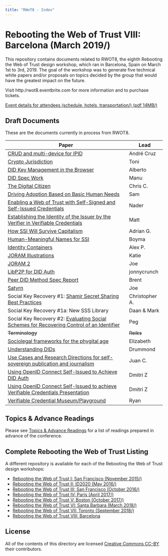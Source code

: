 ```yaml
---
title: "RWoT8 - Index"
---
```


# Rebooting the Web of Trust VIII: Barcelona (March 2019/)

This repository contains documents related to RWOT8, the eighth
Rebooting the Web of Trust design workshop, which ran in
Barcelona, Spain on March 1st to 3rd, 2019. The goal of the workshop
was to generate five technical white papers and/or proposals on topics
decided by the group that would have the greatest impact on the
future.

Visit http:/rwot8.eventbrite.com for more information and to purchase tickets.

[Event details for attendees (schedule, hotels, transportation/) (pdf 14MB/)](https:/nbviewer.jupyter.org/github/WebOfTrustInfo/website/blob/gh-pages/welcome-pack/rwot8-barcelona-welcome-pack.pdf/)

## Draft Documents

These are the documents currently in process from RWOT8.

| Paper | Lead |
| ------------- | ------------- |
| [CRUD and multi-device for IPID](ipid-crud/) | André Cruz | [Draft](Drafts/ipid-crud/) |
| [Crypto Jurisdiction](http:/bit.ly/cryptojurisdiction) | Toni |
| [DID Key Management in the Browser](Drafts/did-key-management-browser/) | Alberto |
| [DID Spec Work](Drafts/did-spec-refinement/) | Manu |
| [The Digital Citizen](Drafts/digital-citizen/) | Chris C. |
| [Driving Adoption Based on Basic Human Needs](Drafts/driving-adoption-with-basic-human-needs/) | Sam |
| [Enabling a Web of Trust with Self-Signed and Self-Issued Credentials](Drafts/self-signed-credentials/) | Nader |
| [Establishing the Identity of the Issuer by the Verifier in Verifiable Credentials](Drafts/establishing_the-identity_of_the_issuer_by_the_verifier_in_verifiable_credentials/) | Matt |
| [How SSI Will Survive Capitalism](Drafts/how-ssi-will-survive-capitalism/) | Adrian G. |
| [Human-Meaningful Names for SSI](Drafts/naming-survey/) | Boyma |
| [Identity Containers](Drafts/ContainerId/) | Alex P. |
| [JORAM Illustrations](Drafts/Joram_Illustrated/) | Katie |
| [JORAM 2](Drafts/joram.2.0.0/) | Joe |
| [LibP2P for DID Auth](Drafts/lip2p2_did_auth/) | jonnycrunch |
| [Peer DID Method Spec Report](Drafts/peer-DID-method-spec-report/) | Brent |
| [Satyrn](Drafts/satyrn/) | Joe |
| Social Key Recovery #1: [Shamir Secret Sharing Best Practices](Drafts/shamir-secret-sharing-best-practices/) | Christopher A. |
| Social Key Recovery #1a: New SSS Library | Daan & Mark |
| Social Key Recovery #2: [Evaluating Social Schemes for Recovering Control of an Identifier](Drafts/Evaluating-social-recovery/) | Peg |
| <strike>Terminology</strike> | <strike>Reiks</strike> |
| [Sociolegal frameworks for the phygital age](Drafts/sociolegal-frameworks.txt) | Elizabeth |
| [Understanding DIDs](Drafts/understanding-dids-in-greater-depth/) | Drummond |
| [Use Cases and Research Directions for self-sovereign publication and journalism](Drafts/journalism-use-cases/) | Juan C. |
| [Using OpenID Connect Self-Issued to Achieve DID Auth](Drafts/did-auth-oidc/) | Dmitri Z |
| [Using OpenID Connect Self-Issued to achieve Verifiable Credentials Presentation](Drafts/did-auth-vc-exchange/) | Dmitri Z |
| [Verifiable Credential Museum/Playground](vc-museum-playground/) | Ryan | [Draft](Drafts/vc-museum-playground/) |


## Topics & Advance Readings

Please see [Topics & Advance Readings](Topics/) for a list of readings prepared in advance of the conference.


## Complete Rebooting the Web of Trust Listing

A different repository is available for each of the Rebooting the Web of Trust design workshops:

* [Rebooting the Web of Trust I: San Francisco (November 2015/)](../RWoT1/)
* [Rebooting the Web of Trust II: ID2020 (May 2016/)](../RWoT2/)
* [Rebooting the Web of Trust III: San Francisco (October 2016/)](../RWoT3/)
* [Rebooting the Web of Trust IV: Paris (April 2017/)](../RWoT4/)
* [Rebooting the Web of Trust V: Boston (October 2017/)](../RWoT5/)
* [Rebooting the Web of Trust VI: Santa Barbara (March 2018/)](../RWoT6/)
* [Rebooting the Web of Trust VII: Toronto (September 2018/)](../RWoT7/)
* [Rebooting the Web of Trust VIII: Barcelona](../RWoT8/)

## License

All of the contents of this directory are licensed [Creative Commons CC-BY](../LICENSE-CC-BY-4.0/) their contributors.
